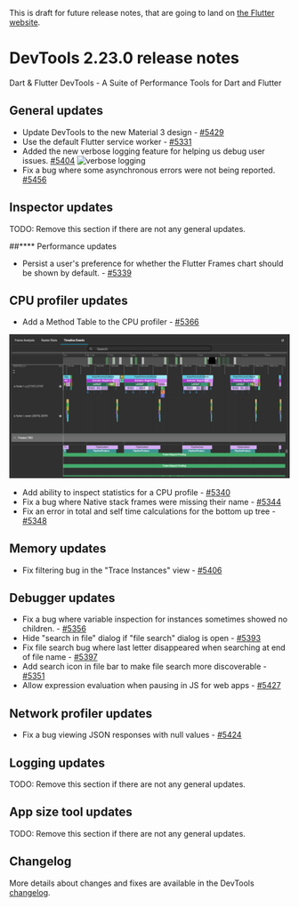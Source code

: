 This is draft for future release notes, that are going to land on
[the Flutter website](https://docs.flutter.dev/development/tools/devtools/release-notes).

# DevTools 2.23.0 release notes

Dart & Flutter DevTools - A Suite of Performance Tools for Dart and Flutter

## General updates
* Update DevTools to the new Material 3 design - [#5429](https://github.com/flutter/devtools/pull/5429)
* Use the default Flutter service worker - [#5331](https://github.com/flutter/devtools/pull/5331)
* Added the new verbose logging feature for helping us debug user issues. [#5404](https://github.com/flutter/devtools/pull/5404)
    ![verbose logging](images/verbose-logging.png "verbose_logging")
* Fix a bug where some asynchronous errors were not being reported. [#5456](https://github.com/flutter/devtools/pull/5456)

## Inspector updates
TODO: Remove this section if there are not any general updates.

##**** Performance updates
* Persist a user's preference for whether the Flutter Frames chart should be shown by default. - [#5339](https://github.com/flutter/devtools/pull/5339)

## CPU profiler updates
* Add a Method Table to the CPU profiler - [#5366](https://github.com/flutter/devtools/pull/5366)

![method table](images/image1.png "method_table")

* Add ability to inspect statistics for a CPU profile - [#5340](https://github.com/flutter/devtools/pull/5340)
* Fix a bug where Native stack frames were missing their name - [#5344](https://github.com/flutter/devtools/pull/5344)
* Fix an error in total and self time calculations for the bottom up tree - [#5348](https://github.com/flutter/devtools/pull/5348)

## Memory updates
* Fix filtering bug in the "Trace Instances" view - [#5406](https://github.com/flutter/devtools/pull/5406)

## Debugger updates
* Fix a bug where variable inspection for instances sometimes showed no children. - [#5356](https://github.com/flutter/devtools/pull/5356)
* Hide "search in file" dialog if "file search" dialog is open - [#5393](https://github.com/flutter/devtools/pull/5393)
* Fix file search bug where last letter disappeared when searching at end of file name - [#5397](https://github.com/flutter/devtools/pull/5397)
* Add search icon in file bar to make file search more discoverable - [#5351](https://github.com/flutter/devtools/issues/5351)
* Allow expression evaluation when pausing in JS for web apps - [#5427](https://github.com/flutter/devtools/pull/5427)

## Network profiler updates
* Fix a bug viewing JSON responses with null values - [#5424](https://github.com/flutter/devtools/pull/5424)

## Logging updates
TODO: Remove this section if there are not any general updates.

## App size tool updates
TODO: Remove this section if there are not any general updates.

## Changelog
More details about changes and fixes are available in the DevTools
[changelog](https://github.com/flutter/devtools/blob/master/CHANGELOG.md).
